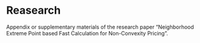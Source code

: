 # Reasearch
Appendix or supplementary materials of the research paper “Neighborhood Extreme Point based Fast Calculation for Non-Convexity Pricing”.
